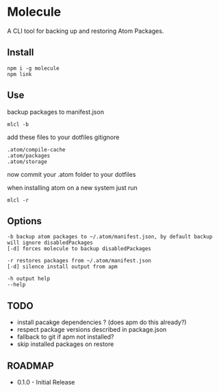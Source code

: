 Molecule
========

A CLI tool for backing up and restoring Atom Packages.

## Install

```
npm i -g molecule
npm link
```

## Use

backup packages to manifest.json

```
mlcl -b
```
add these files to your dotfiles gitignore

```
.atom/compile-cache
.atom/packages
.atom/storage
```

now commit your .atom folder to your dotfiles

when installing atom on a new system just run

```
mlcl -r
```

## Options

```
-b backup atom packages to ~/.atom/manifest.json, by default backup will ignore disabledPackages
[-d] forces molecule to backup disabledPackages

-r restores packages from ~/.atom/manifest.json
[-d] silence install output from apm

-h output help
--help
```

## TODO

* install pacakge dependencies ? (does apm do this already?)
* respect package versions described in package.json
* fallback to git if apm not installed?
* skip installed packages on restore

## ROADMAP

* 0.1.0 - Initial Release
